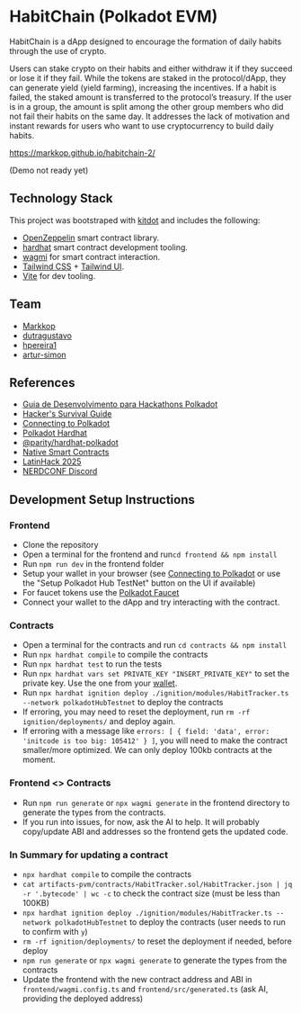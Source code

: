 # HabitChain (Polkadot EVM)

HabitChain is a dApp designed to encourage the formation of daily habits through the use of crypto.

Users can stake crypto on their habits and either withdraw it if they succeed or lose it if they fail.
While the tokens are staked in the protocol/dApp, they can generate yield (yield farming), increasing the incentives.
If a habit is failed, the staked amount is transferred to the protocol’s treasury. If the user is in a group, the amount is split among the other group members who did not fail their habits on the same day.
It addresses the lack of motivation and instant rewards for users who want to use cryptocurrency to build daily habits.

https://markkop.github.io/habitchain-2/

(Demo not ready yet)

## Technology Stack

This project was bootstraped with [kitdot](https://github.com/w3b3d3v/kitdot/) and includes the following:

- [OpenZeppelin](https://docs.openzeppelin.com/contracts/5.x/) smart contract library.
- [hardhat](https://hardhat.org/) smart contract development tooling.
- [wagmi](https://wagmi.sh/) for smart contract interaction.
- [Tailwind CSS](https://tailwindcss.com) + [Tailwind UI](https://tailwindui.com/).
- [Vite](https://vite.dev/) for dev tooling.

## Team

- [Markkop](https://github.com/Markkop)
- [dutragustavo](https://github.com/dutragustavo)
- [hpereira1](https://github.com/hpereira1)
- [artur-simon](https://github.com/artur-simon)

## References

- [Guia de Desenvolvimento para Hackathons Polkadot](https://polkadot-survival-guide.w3d.community/pt)
- [Hacker's Survival Guide](https://github.com/w3b3d3v/hackers-survival-guide/blob/main/docs/pt/README.md)
- [Connecting to Polkadot](https://docs.polkadot.com/develop/smart-contracts/connect-to-polkadot/)
- [Polkadot Hardhat](https://docs.polkadot.com/develop/smart-contracts/dev-environments/hardhat/)
- [@parity/hardhat-polkadot](https://github.com/paritytech/hardhat-polkadot)
- [Native Smart Contracts](https://docs.polkadot.com/develop/smart-contracts/overview/#native-smart-contracts)
- [LatinHack 2025](https://luma.com/latinhack)
- [NERDCONF Discord](https://discord.gg/37Fp3wrqYm)

## Development Setup Instructions

### Frontend

- Clone the repository
- Open a terminal for the frontend and run`cd frontend && npm install`
- Run `npm run dev` in the frontend folder
- Setup your wallet in your browser (see [Connecting to Polkadot](https://docs.polkadot.com/develop/smart-contracts/connect-to-polkadot/) or use the "Setup Polkadot Hub TestNet" button on the UI if available)
- For faucet tokens use the [Polkadot Faucet](https://faucet.polkadot.io/?parachain=1111)
- Connect your wallet to the dApp and try interacting with the contract.

### Contracts

- Open a terminal for the contracts and run `cd contracts && npm install`
- Run `npx hardhat compile` to compile the contracts
- Run `npx hardhat test` to run the tests
- Run `npx hardhat vars set PRIVATE_KEY "INSERT_PRIVATE_KEY"` to set the private key. Use the one from your [wallet](https://support.metamask.io/configure/accounts/how-to-export-an-accounts-private-key/).
- Run `npx hardhat ignition deploy ./ignition/modules/HabitTracker.ts --network polkadotHubTestnet` to deploy the contracts
- If erroring, you may need to reset the deployment, run `rm -rf ignition/deployments/` and deploy again.
- If erroring with a message like `errors: [ { field: 'data', error: 'initcode is too big: 105412' } ]`, you will need to make the contract smaller/more optimized. We can only deploy 100kb contracts at the moment.

### Frontend <> Contracts

- Run `npm run generate` or `npx wagmi generate` in the frontend directory to generate the types from the contracts.
- If you run into issues, for now, ask the AI to help. It will probably copy/update ABI and addresses so the frontend gets the updated code.

### In Summary for updating a contract

- `npx hardhat compile` to compile the contracts
- `cat artifacts-pvm/contracts/HabitTracker.sol/HabitTracker.json | jq -r '.bytecode' | wc -c` to check the contract size (must be less than 100KB)
- `npx hardhat ignition deploy ./ignition/modules/HabitTracker.ts --network polkadotHubTestnet` to deploy the contracts (user needs to run to confirm with `y`)
- `rm -rf ignition/deployments/` to reset the deployment if needed, before deploy
- `npm run generate` or `npx wagmi generate` to generate the types from the contracts
- Update the frontend with the new contract address and ABI in `frontend/wagmi.config.ts` and `frontend/src/generated.ts` (ask AI, providing the deployed address)
